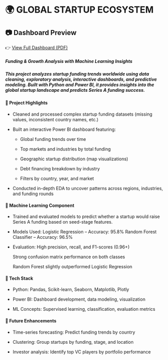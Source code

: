 # 🌍 GLOBAL STARTUP ECOSYSTEM
## 📷 Dashboard Preview

👉 [View Full Dashboard (PDF)](./dashboard.pdf)


##### Funding & Growth Analysis with Machine Learning Insights

##### This project analyzes startup funding trends worldwide using data cleaning, exploratory analysis, interactive dashboards, and predictive modeling. Built with Python and Power BI, it provides insights into the global startup landscape and predicts Series A funding success.

#### 📌 Project Highlights

- Cleaned and processed complex startup funding datasets (missing values, inconsistent country names, etc.)

- Built an interactive Power BI dashboard featuring:

    - Global funding trends over time

    - Top markets and industries by total funding

    - Geographic startup distribution (map visualizations)

    - Debt financing breakdown by industry

    - Filters by country, year, and market

- Conducted in-depth EDA to uncover patterns across regions, industries, and funding rounds


#### 📌 Machine Learning Component

- Trained and evaluated models to predict whether a startup would raise Series A funding based on seed-stage features.

- Models Used:
  Logistic Regression – Accuracy: 95.8%
  Random Forest Classifier – Accuracy: 96.5%

- Evaluation: High precision, recall, and F1-scores (0.96+)

   Strong confusion matrix performance on both classes

    Random Forest slightly outperformed Logistic Regression

#### 📌 Tech Stack
- Python: Pandas, Scikit-learn, Seaborn, Matplotlib, Plotly

- Power BI: Dashboard development, data modeling, visualization

- ML Concepts: Supervised learning, classification, evaluation metrics

#### 📌 Future Enhancements
- Time-series forecasting: Predict funding trends by country

- Clustering: Group startups by funding, stage, and location
  

- Investor analysis: Identify top VC players by portfolio performance
